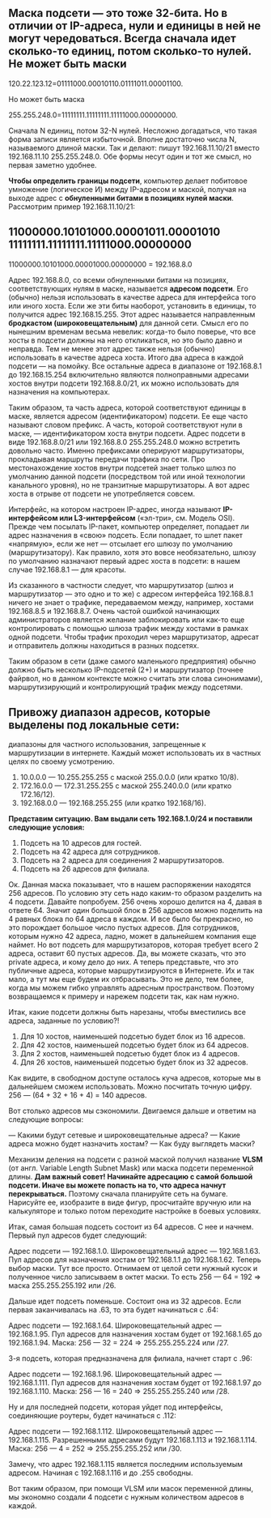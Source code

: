 ## Маска подсети — это тоже 32-бита. Но в отличии от IP-адреса, нули и единицы в ней не могут чередоваться. Всегда сначала идет сколько-то единиц, потом сколько-то нулей. Не может быть маски

120.22.123.12=01111000.00010110.01111011.00001100.

Но может быть маска

255.255.248.0=11111111.11111111.11111000.00000000.

Сначала N единиц, потом 32-N нулей. Несложно догадаться, что такая форма записи является избыточной. Вполне достаточно числа N, называемого длиной маски. Так и делают: пишут 192.168.11.10/21 вместо 192.168.11.10 255.255.248.0. Обе формы несут один и тот же смысл, но первая заметно удобнее.

__Чтобы определить границы подсети__, компьютер делает побитовое умножение (логическое И) между IP-адресом и маской, получая на выходе адрес с __обнуленными битами в позициях нулей маски__. Рассмотрим пример 192.168.11.10/21:

11000000.10101000.00001011.00001010
11111111.11111111.11111000.00000000
----------------------------------------------
11000000.10101000.00001000.00000000 = 192.168.8.0

Адрес 192.168.8.0, со всеми обнуленными битами на позициях, соответствующих нулям в маске, называется __адресом подсети__. Его (обычно) нельзя использовать в качестве адреса для интерфейса того или иного хоста. Если же эти биты наоборот, установить в единицы, то получится адрес 192.168.15.255. Этот адрес называется направленным __бродкастом (широковещательным)__ для данной сети. Смысл его по нынешним временам весьма невелик: когда-то было поверье, что все хосты в подсети должны на него откликаться, но это было давно и неправда. Тем не менее этот адрес также нельзя (обычно) использовать в качестве адреса хоста. Итого два адреса в каждой подсети — на помойку. Все остальные адреса в диапазоне от 192.168.8.1 до 192.168.15.254 включительно являются полноправными адресами хостов внутри подсети 192.168.8.0/21, их можно использовать для назначения на компьютерах.

Таким образом, та часть адреса, которой соответствуют единицы в маске, является адресом (идентификатором) подсети. Ее еще часто называют словом префикс. А часть, которой соответствуют нули в маске, — идентификатором хоста внутри подсети. Адрес подсети в виде 192.168.8.0/21 или 192.168.8.0 255.255.248.0 можно встретить довольно часто. Именно префиксами оперируют маршрутизаторы, прокладывая маршруты передачи трафика по сети. Про местонахождение хостов внутри подсетей знает только шлюз по умолчанию данной подсети (посредством той или иной технологии канального уровня), но не транзитные маршрутизаторы. А вот адрес хоста в отрыве от подсети не употребляется совсем.

Интерфейс, на котором настроен IP-адрес, иногда называют __IP-интерфейсом или L3-интерфейсом__ («эл-три», см. Модель OSI).
Прежде чем посылать IP-пакет, компьютер определяет, попадает ли адрес назначения в «свою» подсеть. Если попадает, то шлет пакет «напрямую», если же нет — отсылает его шлюзу по умолчанию (маршрутизатору). Как правило, хотя это вовсе необязательно, шлюзу по умолчанию назначают первый адрес хоста в подсети: в нашем случае 192.168.8.1 — для красоты.

Из сказанного в частности следует, что маршрутизатор (шлюз и маршрутизатор — это одно и то же) с адресом интерфейса 192.168.8.1 ничего не знает о трафике, передаваемом между, например, хостами 192.168.8.5 и 192.168.8.7. Очень частой ошибкой начинающих администраторов является желание заблокировать или как-то еще контролировать с помощью шлюза трафик между хостами в рамках одной подсети. Чтобы трафик проходил через маршрутизатор, адресат и отправитель должны находиться в разных подсетях.

Таким образом в сети (даже самого маленького предприятия) обычно должно быть несколько IP-подсетей (2+) и маршрутизатор (точнее файрвол, но в данном контексте можно считать эти слова синонимами), маршрутизирующий и контролирующий трафик между подсетями.

## Привожу диапазон адресов, которые выделены под локальные сети:
диапазоны для частного использования, запрещенные к маршрутизации в интернете. Каждый может использовать их в частных целях по своему усмотрению.
1) 10.0.0.0 — 10.255.255.255 с маской 255.0.0.0 (или кратко 10/8).
2) 172.16.0.0 — 172.31.255.255 с маской 255.240.0.0 (или кратко 172.16/12).
3) 192.168.0.0 — 192.168.255.255 (или кратко 192.168/16).

__Представим ситуацию. Вам выдали сеть 192.168.1.0/24 и поставили следующие условия:__

1) Подсеть на 10 адресов для гостей.
2) Подсеть на 42 адреса для сотрудников.
3) Подсеть на 2 адреса для соединения 2 маршрутизаторов.
4) Подсеть на 26 адресов для филиала.

Ок. Данная маска показывает, что в нашем распоряжении находятся 256 адресов. По условию эту сеть надо каким-то образом разделить на 4 подсети. Давайте попробуем. 256 очень хорошо делится на 4, давая в ответе 64. Значит один большой блок в 256 адресов можно поделить на 4 равных блока по 64 адреса в каждом. И все было бы прекрасно, но это порождает большое число пустых адресов. Для сотрудников, которым нужно 42 адреса, ладно, может в дальнейшем компания еще наймет. Но вот подсеть для маршрутизаторов, которая требует всего 2 адреса, оставит 60 пустых адресов. Да, вы можете сказать, что это private адреса, и кому дело до них. А теперь представьте, что это публичные адреса, которые маршрутизируются в Интернете. Их и так мало, а тут мы еще будем их отбрасывать. Это не дело, тем более, когда мы можем гибко управлять адресным пространством. Поэтому возвращаемся к примеру и нарежем подсети так, как нам нужно.

Итак, какие подсети должны быть нарезаны, чтобы вместились все адреса, заданные по условию?!

1) Для 10 хостов, наименьшей подсетью будет блок из 16 адресов.
2) Для 42 хостов, наименьшей подсетью будет блок из 64 адресов.
3) Для 2 хостов, наименьшей подсетью будет блок из 4 адресов.
4) Для 26 хостов, наименьшей подсетью будет блок из 32 адресов.

Как видите, в свободном доступе осталось куча адресов, которые мы в дальнейшем сможем использовать. Можно посчитать точную цифру. 256 — (64 + 32 + 16 + 4) = 140 адресов.

Вот столько адресов мы сэкономили. Двигаемся дальше и ответим на следующие вопросы:

— Какими будут сетевые и широковещательные адреса?
— Какие адреса можно будет назначить хостам?
— Как буду выглядеть маски?

Механизм деления на подсети с разной маской получил название __VLSM__ (от англ. Variable Length Subnet Mask) или маска подсети переменной длины. __Дам важный совет! Начинайте адресацию с самой большой подсети. Иначе вы можете попасть на то, что адреса начнут перекрываться.__ Поэтому сначала планируйте сеть на бумаге. Нарисуйте ее, изобразите в виде фигур, просчитайте вручную или на калькуляторе и только потом переходите настройке в боевых условиях.

Итак, самая большая подсеть состоит из 64 адресов. С нее и начнем. Первый пул адресов будет следующий:

Адрес подсети — 192.168.1.0.
Широковещательный адрес — 192.168.1.63.
Пул адресов для назначения хостам от 192.168.1.1 до 192.168.1.62.
Теперь выбор маски. Тут все просто. Отнимаем от целой сети нужный кусок и полученное число записываем в октет маски. То есть 256 — 64 = 192 => маска 255.255.255.192 или /26.

Дальше идет подсеть поменьше. Состоит она из 32 адресов. Если первая заканчивалась на .63, то эта будет начинаться с .64:

Адрес подсети — 192.168.1.64.
Широковещательный адрес — 192.168.1.95.
Пул адресов для назначения хостам будет от 192.168.1.65 до 192.168.1.94.
Маска: 256 — 32 = 224 => 255.255.255.224 или /27.

3-я подсеть, которая предназначена для филиала, начнет старт с .96:

Адрес подсети — 192.168.1.96.
Широковещательный адрес — 192.168.1.111.
Пул адресов для назначения хостам будет от 192.168.1.97 до 192.168.1.110.
Маска: 256 — 16 = 240 => 255.255.255.240 или /28.

Ну и для последней подсети, которая уйдет под интерфейсы, соединяющие роутеры, будет начинаться с .112:

Адрес подсети — 192.168.1.112.
Широковещательный адрес — 192.168.1.115.
Разрешенными адресами будут 192.168.1.113 и 192.168.1.114.
Маска: 256 — 4 = 252 => 255.255.255.252 или /30.

Замечу, что адрес 192.168.1.115 является последним используемым адресом. Начиная с 192.168.1.116 и до .255 свободны.

Вот таким образом, при помощи VLSM или масок переменной длины, мы экономно создали 4 подсети с нужным количеством адресов в каждой.